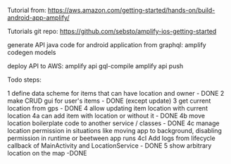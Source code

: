 Tutorial from:
https://aws.amazon.com/getting-started/hands-on/build-android-app-amplify/

Tutorials git repo:
https://github.com/sebsto/amplify-ios-getting-started


generate API java code for android application from graphql:
amplify codegen models

deploy API to AWS:
amplify api gql-compile
amplify api push

Todo steps:

1 define data scheme for items that can have location and owner - DONE
2 make CRUD gui for user's items - DONE (except update)
3 get current location from gps - DONE
4 allow updating item location with current location
  4a can add item with location or without it - DONE
  4b move location boilerplate code to another service / classes - DONE
  4c manage location permission in situations like moving app to background, disabling permission in runtime or beetween app runs
    4cI Add logs from lifecycle callback of MainActivity and LocationService - DONE
5 show arbitrary location on the map -DONE
